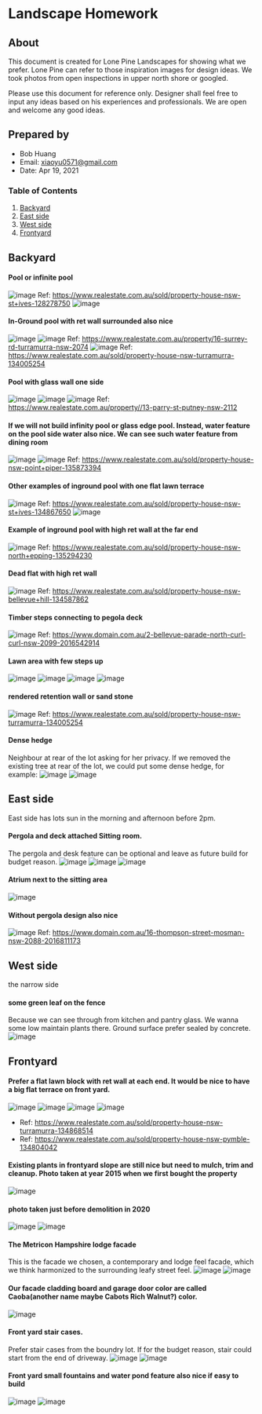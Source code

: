 # Landscape Homework

## About
This document is created for Lone Pine Landscapes for showing what we prefer. Lone Pine can refer to those inspiration images for design ideas. We took photos from open inspections in upper north shore or googled.

Please use this document for reference only. Designer shall feel free to input any ideas based on his experiences and professionals. We are open and welcome any good ideas.

## Prepared by
- Bob Huang
- Email: xiaoyu0571@gmail.com
- Date: Apr 19, 2021

### Table of Contents
1. [Backyard](#Backyard)
2. [East side](#East-side)
3. [West side](#West-side)
4. [Frontyard](#Frontyard)


## Backyard

#### Pool or infinite pool 
![image](backyard/backyard_1.jpg)
Ref: https://www.realestate.com.au/sold/property-house-nsw-st+ives-128278750
![image](backyard/backyard_2.jpg)

#### In-Ground pool with ret wall surrounded also nice
![image](backyard/backyard_3.jpg)
![image](backyard/backyard_8.jpg)
Ref: https://www.realestate.com.au/property/16-surrey-rd-turramurra-nsw-2074
![image](backyard/inground_pool_with_water_fall_feature.jpg)
Ref: https://www.realestate.com.au/sold/property-house-nsw-turramurra-134005254

#### Pool with glass wall one side
![image](backyard/pool_glass_wall_sample_1.jpg)
![image](backyard/pool_glass_wall_sample_2.jpg)
![image](backyard/pool_glass_wall_sample_3.jpg)
Ref: https://www.realestate.com.au/property//13-parry-st-putney-nsw-2112

#### If we will not build infinity pool or glass edge pool. Instead, water feature on the pool side water also nice. We can see such water feature from dining room
![image](backyard/pool_side_water_feature.jpg)
![image](backyard/pool_water_feature_2.jpg)
Ref: https://www.realestate.com.au/sold/property-house-nsw-point+piper-135873394


####  Other examples of inground pool with one flat lawn terrace
![image](backyard/inground_pool_with_terrace_lawn.jpg)
Ref: https://www.realestate.com.au/sold/property-house-nsw-st+ives-134867650
![image](backyard/inground_pool_with_ret_wall_2.jpg)

####  Example of inground pool with high ret wall at the far end
![image](backyard/inground_pool_with_ret_wall_3.jpg)
Ref: https://www.realestate.com.au/sold/property-house-nsw-north+epping-135294230

####  Dead flat with high ret wall
![image](backyard/dead_flat_backyard_with_high_ret_wall_1.jpg)
Ref: https://www.realestate.com.au/sold/property-house-nsw-bellevue+hill-134587862

####  Timber steps connecting to pegola deck
![image](backyard/backyard_9.jpg)
Ref: https://www.domain.com.au/2-bellevue-parade-north-curl-curl-nsw-2099-2016542914

####  Lawn area with few steps up
![image](backyard/backyard_4.jpg)
![image](backyard/backyard_5.jpg)
![image](backyard/backyard_6.jpg)
![image](backyard/backyard_7.jpg)


#### rendered retention wall or sand stone
![image](backyard/backyard_10.jpg)
Ref: https://www.realestate.com.au/sold/property-house-nsw-turramurra-134005254


####  Dense hedge
Neighbour at rear of the lot asking for her privacy. If we removed the existing tree at rear of the lot, we could put some dense hedge, for example:
![image](dense_hedge/backyard_dense_hedge_1.jpg)
![image](dense_hedge/backyard_dense_hedge_2.jpg)



## East side
East side has lots sun in the morning and afternoon before 2pm.

####  Pergola and deck attached Sitting room.
The pergola and desk feature can be optional and leave as future build for budget reason.
![image](sitting_room_deck_and_pergola/sitting_room_deck_and_pergola_1.jpg)
![image](sitting_room_deck_and_pergola/sitting_room_deck_and_pergola_2.jpg)
![image](sitting_room_deck_and_pergola/sitting_room_deck_and_pergola_3.jpg)

####  Atrium next to the sitting area
![image](sitting_room_deck_and_pergola/sitting_area_atrium.jpg)

#### Without pergola design also nice
![image](sitting_room_deck_and_pergola/sitting_room_outside_with_no_pergola.jpg)
Ref: https://www.domain.com.au/16-thompson-street-mosman-nsw-2088-2016811173



## West side
the narrow side

#### some green leaf on the fence
Because we can see through from kitchen and pantry glass. We wanna some low maintain plants there. Ground surface prefer sealed by concrete.  
![image](west_side_the_narrow_side/west_side_the_narrow_side.jpg)


## Frontyard

#### Prefer a flat lawn block with ret wall at each end. It would be nice to have a big flat terrace on front yard.
![image](front_yard/front_yard_1_1.jpg)
![image](front_yard/front_yard_1_2.jpg)
![image](front_yard/front_yard_2_1.jpg)
![image](front_yard/front_yard_2_2.jpg)
  * Ref: https://www.realestate.com.au/sold/property-house-nsw-turramurra-134868514
  * Ref: https://www.realestate.com.au/sold/property-house-nsw-pymble-134804042


####  Existing plants in frontyard slope are still nice but need to mulch, trim and cleanup. Photo taken at year 2015 when we first bought the property
![image](front_yard/existing_front_yard_slope.jpg)

#### photo taken just before demolition in 2020
![image](front_yard/frontyard_2020_1.jpg)
![image](front_yard/frontyard_2020_2.jpg)


#### The Metricon Hampshire lodge facade
This is the facade we chosen, a contemporary and lodge feel facade, which we think harmonized to the surrounding leafy street feel. 
![image](front_yard/facade_1.jpg)
![image](front_yard/facade_2.jpg)

#### Our facade cladding board and garage door color are called Caoba(another name maybe Cabots Rich Walnut?) color.
![image](front_yard/caoba_color.jpg)


#### Front yard stair cases.
Prefer stair cases from the boundry lot. If for the budget reason, stair could start from the end of driveway.
![image](front_yard/front_yard_stairs.png)
![image](front_yard/sloped-backyard-patio-contemporary-with-hillside-landscaping_outdoor-patio-and-backyard.jpg)

#### Front yard small fountains and water pond feature also nice if easy to build
![image](front_yard/water_pond_feature_1.jpg)
![image](front_yard/water_pond_feature_2.jpg)



